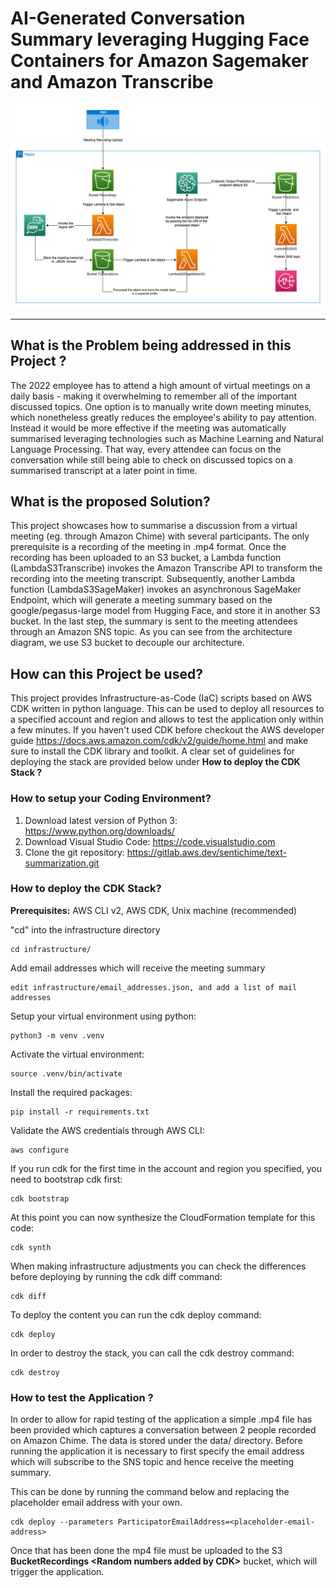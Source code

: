 # AI-Generated Conversation Summary leveraging Hugging Face Containers for Amazon Sagemaker and Amazon Transcribe


![Architecture Diagram](AD.png)

---

## What is the Problem being addressed in this Project ?

The 2022 employee has to attend a high amount of virtual meetings on a daily basis - making it overwhelming to remember all of the important discussed topics. One option is to manually write down meeting minutes, which nonetheless greatly reduces the employee's ability to pay attention. Instead it would be more effective if the meeting was automatically summarised leveraging technologies such as Machine Learning and Natural Language Processing. That way, every attendee can focus on the conversation while still being able to check on discussed topics on a summarised transcript at a later point in time.


## What is the proposed Solution?

This project showcases how to summarise a discussion from a virtual meeting (eg. through Amazon Chime) with several participants. The only prerequisite is a recording of the meeting in .mp4 format. Once the recording has been uploaded to an S3 bucket, a Lambda function (LambdaS3Transcribe) invokes the Amazon Transcribe API to transform the recording into the meeting transcript. Subsequently, another Lambda function (LambdaS3SageMaker) invokes an asynchronous SageMaker Endpoint, which will generate a meeting summary based on the google/pegasus-large model from Hugging Face, and store it in another S3 bucket. In the last step, the summary is sent to the meeting attendees through an Amazon SNS topic. As you can see from the architecture diagram, we use S3 bucket to decouple our architecture. 

## How can this Project be used?

This project provides Infrastructure-as-Code (IaC) scripts based on AWS CDK written in python language. This can be used to deploy all resources to a specified account and region and allows to test the application only within a few minutes. If you haven't used CDK before checkout the AWS developer guide https://docs.aws.amazon.com/cdk/v2/guide/home.html and make sure to install the CDK library and toolkit. A clear set of guidelines for deploying the stack are provided below under **How to deploy the CDK Stack ?**

### How to setup your Coding Environment?

1. Download latest version of Python 3: https://www.python.org/downloads/
2. Download Visual Studio Code: https://code.visualstudio.com
3. Clone the git repository: https://gitlab.aws.dev/sentichime/text-summarization.git

### How to deploy the CDK Stack?

**Prerequisites:** AWS CLI v2, AWS CDK, Unix machine (recommended)

"cd" into the infrastructure directory 

```
cd infrastructure/
```

Add email addresses which will receive the meeting summary

```
edit infrastructure/email_addresses.json, and add a list of mail addresses
```

Setup your virtual environment using python:
```
python3 -m venv .venv
```

Activate the virtual environment: 
```
source .venv/bin/activate
```

Install the required packages:
```
pip install -r requirements.txt
```

Validate the AWS credentials through AWS CLI:
```
aws configure 
```

If you run cdk for the first time in the account and region you specified, you need to bootstrap cdk first:
```
cdk bootstrap
```

At this point you can now synthesize the CloudFormation template for this code:
```
cdk synth
```

When making infrastructure adjustments you can check the differences before deploying by running the cdk diff command:
```
cdk diff
```

To deploy the content you can run the cdk deploy command:
```
cdk deploy
```

In order to destroy the stack, you can call the cdk destroy command:
```
cdk destroy
```

### How to test the Application ?
In order to allow for rapid testing of the application a simple .mp4 file has been provided which captures a conversation between 2 people recorded on Amazon Chime. The data is stored under the data/ directory. Before running the application it is necessary to first specify the email address which will subscribe to the SNS topic and hence receive the meeting summary. 

This can be done by running the command below and replacing the placeholder email address with your own.

```
cdk deploy --parameters ParticipatorEmailAddress=<placeholder-email-address>
```

Once that has been done the mp4 file must be uploaded to the S3 **BucketRecordings \<Random numbers added by CDK\>**  bucket, which will trigger the application.
